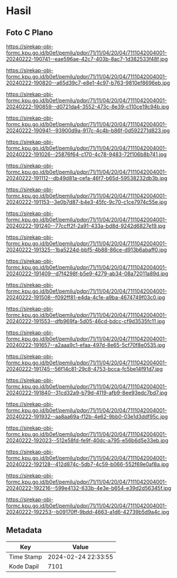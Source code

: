 # Hasil

## Foto C Plano

https://sirekap-obj-formc.kpu.go.id/b0ef/pemilu/pdpr/71/11/04/20/04/7111042004001-20240222-190741--eae596ae-42c7-403b-8ac7-1d382533f48f.jpg

https://sirekap-obj-formc.kpu.go.id/b0ef/pemilu/pdpr/71/11/04/20/04/7111042004001-20240222-190820--a65d39c7-e8e1-4c97-b763-9810ef8696eb.jpg

https://sirekap-obj-formc.kpu.go.id/b0ef/pemilu/pdpr/71/11/04/20/04/7111042004001-20240222-190859--d0721da4-3552-473c-8e39-c110ce19c94b.jpg

https://sirekap-obj-formc.kpu.go.id/b0ef/pemilu/pdpr/71/11/04/20/04/7111042004001-20240222-190941--93900d9a-917c-4c4b-b86f-0d592271d823.jpg

https://sirekap-obj-formc.kpu.go.id/b0ef/pemilu/pdpr/71/11/04/20/04/7111042004001-20240222-191026--25876f64-c170-4c78-9483-72f106b8b741.jpg

https://sirekap-obj-formc.kpu.go.id/b0ef/pemilu/pdpr/71/11/04/20/04/7111042004001-20240222-191112--db49d81a-cefa-46f7-b65d-59538232db3b.jpg

https://sirekap-obj-formc.kpu.go.id/b0ef/pemilu/pdpr/71/11/04/20/04/7111042004001-20240222-191153--3e0b7d87-b4e3-45fc-9c70-c1ce7974c55e.jpg

https://sirekap-obj-formc.kpu.go.id/b0ef/pemilu/pdpr/71/11/04/20/04/7111042004001-20240222-191240--77ccff2f-2a91-433a-bd8d-9242d6827e19.jpg

https://sirekap-obj-formc.kpu.go.id/b0ef/pemilu/pdpr/71/11/04/20/04/7111042004001-20240222-191325--1ba5224d-bbf5-4b88-86ce-d913b6abaff0.jpg

https://sirekap-obj-formc.kpu.go.id/b0ef/pemilu/pdpr/71/11/04/20/04/7111042004001-20240222-191409--d7f4298f-b5e9-4279-ab34-08a72011a89d.jpg

https://sirekap-obj-formc.kpu.go.id/b0ef/pemilu/pdpr/71/11/04/20/04/7111042004001-20240222-191508--f092ff81-e4da-4c1e-a9ba-4674749f03c0.jpg

https://sirekap-obj-formc.kpu.go.id/b0ef/pemilu/pdpr/71/11/04/20/04/7111042004001-20240222-191553--dfb969fa-5d05-46cd-bdcc-cf9d3535fc11.jpg

https://sirekap-obj-formc.kpu.go.id/b0ef/pemilu/pdpr/71/11/04/20/04/7111042004001-20240222-191657--a2aaa9c1-efaa-497d-8e65-5cf70f8e0535.jpg

https://sirekap-obj-formc.kpu.go.id/b0ef/pemilu/pdpr/71/11/04/20/04/7111042004001-20240222-191745--56f14c81-29c8-4753-bcca-fc5be14f91d7.jpg

https://sirekap-obj-formc.kpu.go.id/b0ef/pemilu/pdpr/71/11/04/20/04/7111042004001-20240222-191840--31cd32a9-b79d-4119-afb9-8ee93edc7bd7.jpg

https://sirekap-obj-formc.kpu.go.id/b0ef/pemilu/pdpr/71/11/04/20/04/7111042004001-20240222-191932--aa8aa69a-f12b-4e62-9bb0-03e1d3ddf95c.jpg

https://sirekap-obj-formc.kpu.go.id/b0ef/pemilu/pdpr/71/11/04/20/04/7111042004001-20240222-192023--512e58fd-fe9f-40dc-a795-e56b6d5e33eb.jpg

https://sirekap-obj-formc.kpu.go.id/b0ef/pemilu/pdpr/71/11/04/20/04/7111042004001-20240222-192128--412d874c-5db7-4c59-b066-552f69e0af8a.jpg

https://sirekap-obj-formc.kpu.go.id/b0ef/pemilu/pdpr/71/11/04/20/04/7111042004001-20240222-192216--599e4132-633b-4e3e-b654-e39d2d56345f.jpg

https://sirekap-obj-formc.kpu.go.id/b0ef/pemilu/pdpr/71/11/04/20/04/7111042004001-20240222-192253--b09170ff-9bdd-4663-a1d6-42739b5d9a4c.jpg


## Metadata

| Key        | Value               |
| ---------- | ------------------- |
| Time Stamp | 2024-02-24 22:33:55 |
| Kode Dapil | 7101                |



